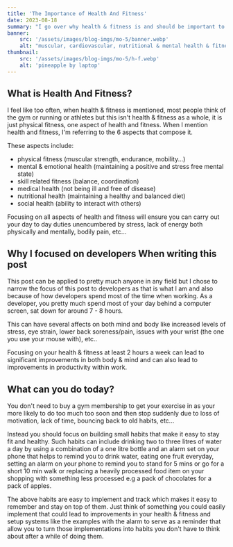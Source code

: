 ```yaml
---
title: 'The Importance of Health And Fitness'
date: 2023-08-18 
summary: "I go over why health & fitness is and should be important to software developers."
banner:
    src: '/assets/images/blog-imgs/mo-5/banner.webp'
    alt: "muscular, cardiovascular, nutritional & mental health & fitness"
thumbnail:
    src: '/assets/images/blog-imgs/mo-5/h-f.webp' 
    alt: 'pineapple by laptop'
---
```



## What is Health And Fitness?

I feel like too often, when health & fitness is mentioned, most people think of the gym or running or athletes but this isn't health & fitness as a whole, it is just physical fitness, one aspect of health and fitness. When I mention health and fitness, I'm referring to the 6 aspects that compose it. 

These aspects include:
- physical fitness (muscular strength, endurance, mobility...)
- mental & emotional health (maintaining a positive and stress free mental state) 
- skill related fitness (balance, coordination)
- medical health (not being ill and free of disease)
- nutritional health (maintaining a healthy and balanced diet)
- social health (ability to interact with others)

Focusing on all aspects of health and fitness will ensure you can carry out your day to day duties unencumbered by stress, lack of energy both physically and mentally, bodily pain, etc...

## Why I focused on developers When writing this post

This post can be applied to pretty much anyone in any field but I chose to narrow the focus of this post to developers as that is what I am and also because of how developers spend most of the time when working. As a developer, you pretty much spend most of your day behind a computer screen, sat down for around 7 - 8 hours. 

This can have several affects on both mind and body like increased levels of stress, eye strain, lower back soreness/pain, issues with your wrist (the one you use your mouse with), etc.. 

Focusing on your health & fitness at least 2 hours a week can lead to significant improvements in both body & mind and can also lead to improvements in productivity within work.

## What can you do today?

You don't need to buy a gym membership to get your exercise in as your more likely to do too much too soon and then stop suddenly due to loss of motivation, lack of time, bouncing back to old habits, etc...

Instead you should focus on building small habits that make it easy to stay fit and healthy. Such habits can include drinking two to three litres of water a day by using a combination of a one litre bottle and an alarm set on your phone that helps to remind you to drink water, eating one fruit everyday, setting an alarm on your phone to remind you to stand for 5 mins or go for a short 10 min walk or replacing a heavily processed food item on your shopping with something less processed e.g a pack of chocolates for a pack of apples. 

The above habits are easy to implement and track which makes it easy to remember and stay on top of them. Just think of something you could easily implement that could lead to improvements in your health & fitness and setup systems like the examples with the alarm to serve as a reminder that allow you to turn those implementations into habits you don't have to think about after a while of doing them.
